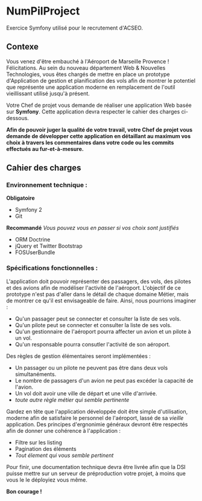 NumPilProject
=============

Exercice Symfony utilisé pour le recrutement d'ACSEO.

## Contexe
Vous venez d'être embauché à l'Aéroport de Marseille Provence ! Félicitations. Au sein du nouveau département Web & Nouvelles Technologies, vous êtes chargés de mettre en place un prototype d'Application de gestion et planification des vols afin de montrer le potentiel que représente une application moderne en remplacement de l'outil vieillissant utilisé jusqu'à présent.

Votre Chef de projet vous demande de réaliser une application Web basée sur **Symfony**. Cette application devra respecter le cahier des charges ci-dessous.

**Afin de pouvoir juger la qualité de votre travail, votre Chef de projet vous demande de développer cette application en détaillant au maximum vos choix à travers les commentaires dans votre code ou les commits effectués au fur-et-à-mesure.**

## Cahier des charges

### Environnement technique :
**Obligatoire**

* Symfony 2
* Git

**Recommandé** *Vous pouvez vous en passer si vos choix sont justifiés*

* ORM Doctrine
* jQuery et Twitter Bootstrap
* FOSUserBundle

### Spécifications fonctionnelles :

L'application doit pouvoir représenter des passagers, des vols, des pilotes et des avions afin de modéliser l'activité de l'aéroport.
L'objectif de ce prototype n'est pas d'aller dans le détail de chaque domaine Métier, mais de montrer ce qu'il est envisageable de faire.
Ainsi, nous pourrions imaginer :
* Qu'un passager peut se connecter et consulter la liste de ses vols.
* Qu'un pilote peut se connecter et consulter la liste de ses vols.
* Qu'un gestionnaire de l'aéroport pourra affecter un avion et un pilote à un vol.
* Qu'un responsable pourra consutler l'activité de son aéroport.

Des règles de gestion élémentaires seront implémentées :
* Un passager ou un pilote ne peuvent pas être dans deux vols simultanéments.
* Le nombre de passagers d'un avion ne peut pas excéder la capacité de l'avion.
* Un vol doit avoir une ville de départ et une ville d'arrivée.
* *toute autre règle métier qui semble pertinente*

Gardez en tête que l'application développée doit être simple d'utilisation, moderne afin de satisfaire le personnel de l'aéroport, lassé de sa *vieille* application. Des principes d'ergnonimie généraux devront être respectés afin de donner une cohérence à l'application :
* Filtre sur les listing
* Pagination des éléments
* *Tout élement qui vous semble pertinent*

Pour finir, une documentation technique devra être livrée afin que la DSI puisse mettre sur un serveur de préproduction votre projet, à moins que vous le le déployiez vous même.

**Bon courage !**


